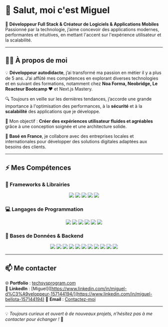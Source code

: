 # 👋 Salut, moi c'est Miguel 

🚀 **Développeur Full Stack & Créateur de Logiciels & Applications Mobiles**  
Passionné par la technologie, j’aime concevoir des applications modernes, performantes et intuitives, en mettant l'accent sur l'expérience utilisateur et la scalabilité.  

---

## 🧑‍💻 À propos de moi  

💡 **Développeur autodidacte**, j’ai transformé ma passion en métier il y a plus de 5 ans. J’ai affûté mes compétences en explorant diverses technologies et en suivant des formations, notamment chez **Noa Forma, Neobridge, Le Reacteur Bootcamp ❤️** et Next.js Mastery.  

🔍 Toujours en veille sur les dernières tendances, j’accorde une grande importance à l'optimisation des performances, à la **sécurité** et à la **scalabilité** des applications que je développe.  

🎯 Mon objectif : **Créer des expériences utilisateur fluides et agréables** grâce à une conception soignée et une architecture solide.  

📍 **Basé en France**, je collabore avec des entreprises locales et internationales pour développer des solutions digitales adaptées aux besoins des clients.  

---

## ⚡ Mes Compétences  

### 🚀 Frameworks & Librairies  
<p align="center">
  <img src="https://img.shields.io/badge/Next.js-000000?style=for-the-badge&logo=nextdotjs&logoColor=white">
  <img src="https://img.shields.io/badge/React.js-20232A?style=for-the-badge&logo=react&logoColor=61DAFB">
  <img src="https://img.shields.io/badge/React_Native-20232A?style=for-the-badge&logo=react&logoColor=61DAFB">
  <img src="https://img.shields.io/badge/Vite.js-646CFF?style=for-the-badge&logo=vite&logoColor=white">
  <img src="https://img.shields.io/badge/Tailwind_CSS-06B6D4?style=for-the-badge&logo=tailwindcss&logoColor=white">
</p>

### 💻 Langages de Programmation  
<p align="center">
  <img src="https://img.shields.io/badge/TypeScript-3178C6?style=for-the-badge&logo=typescript&logoColor=white">
  <img src="https://img.shields.io/badge/JavaScript-F7DF1E?style=for-the-badge&logo=javascript&logoColor=black">
  <img src="https://img.shields.io/badge/Python-3776AB?style=for-the-badge&logo=python&logoColor=white">
  <img src="https://img.shields.io/badge/WinDev-F5C211?style=for-the-badge">
  <img src="https://img.shields.io/badge/C%2B%2B-00599C?style=for-the-badge&logo=c%2B%2B&logoColor=white">
  <img src="https://img.shields.io/badge/PHP-777BB4?style=for-the-badge&logo=php&logoColor=white">
</p>

### 🔧 Bases de Données & Backend  
<p align="center">
  <img src="https://img.shields.io/badge/Node.js-339933?style=for-the-badge&logo=nodedotjs&logoColor=white">
  <img src="https://img.shields.io/badge/Express.js-000000?style=for-the-badge&logo=express&logoColor=white">
  <img src="https://img.shields.io/badge/MySQL-4479A1?style=for-the-badge&logo=mysql&logoColor=white">
  <img src="https://img.shields.io/badge/MongoDB-47A248?style=for-the-badge&logo=mongodb&logoColor=white">
  <img src="https://img.shields.io/badge/PostgreSQL-316192?style=for-the-badge&logo=postgresql&logoColor=white">
  <img src="https://img.shields.io/badge/SQLite-003B57?style=for-the-badge&logo=sqlite&logoColor=white">
  <img src="https://img.shields.io/badge/Drizzle-2B2B2B?style=for-the-badge">
  <img src="https://img.shields.io/badge/Prisma-2D3748?style=for-the-badge&logo=prisma&logoColor=white">
  <img src="https://img.shields.io/badge/OAuth%20%26%20JWT-3D3D3D?style=for-the-badge">
  <img src="https://img.shields.io/badge/Strapi-2F2E8B?style=for-the-badge&logo=strapi&logoColor=white">
  <img src="https://img.shields.io/badge/Clerk-4253AF?style=for-the-badge&logo=clerk&logoColor=white">
</p>

---

## 📫 Me contacter  
🌐 **Portfolio** : [techsysprogram.com](https://techsysprogram.com)  
💼 **LinkedIn** : [Miguel]([https://www.linkedin.com/in/miguel-d%C3%A9veloppeur-157144194/](https://www.linkedin.com/in/miguel-bellota-157144194)
📩 **Email** : [Contactez-moi](mailto:contact@techsysprogram.com)  

---

💡 *Toujours curieux et ouvert à de nouveaux projets, n’hésitez pas à me contacter pour échanger !* 🚀
